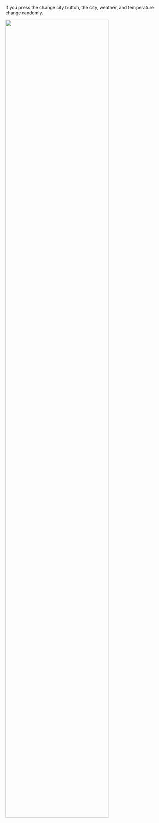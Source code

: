 If you press the change city button, the city, weather, and temperature change randomly. 

<img width="80%" src="https://user-images.githubusercontent.com/120432007/209134466-67c3f6fb-5ff1-489f-86e4-b93491123f6e.mp4"/>
